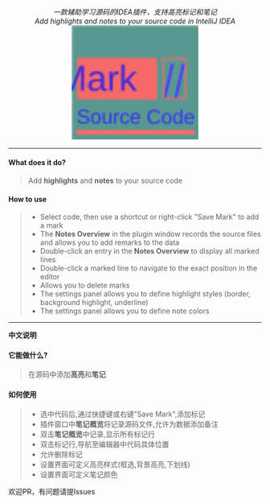 <div  align="center">
    <i>一款辅助学习源码的IDEA插件，支持高亮标记和笔记</i><br>
    <i>Add highlights and notes to your source code in IntelliJ IDEA</i>
    <div>
    <img alt="Mark Source Code" style="width: 50%;height: 50%;" src="./pluginIcon.svg" title="logo" />
    </div>
</div>

---


<!-- Plugin description -->

#### What does it do?
> Add **highlights** and **notes** to your source code

#### How to use
> - Select code, then use a shortcut or right-click "Save Mark" to add a mark
> - The **Notes Overview** in the plugin window records the source files and allows you to add remarks to the data
> - Double-click an entry in the **Notes Overview** to display all marked lines
> - Double-click a marked line to navigate to the exact position in the editor
> - Allows you to delete marks
> - The settings panel allows you to define highlight styles (border, background highlight, underline)
> - The settings panel allows you to define note colors

---
**中文说明**
#### 它能做什么?
> 在源码中添加**高亮**和**笔记**

#### 如何使用
> - 选中代码后,通过快捷键或右键"Save Mark",添加标记
> - 插件窗口中**笔记概览**将记录源码文件,允许为数据添加备注
> - 双击**笔记概览**中记录,显示所有标记行
> - 双击标记行,导航至编辑器中代码具体位置
> - 允许删除标记
> - 设置界面可定义高亮样式(框选,背景高亮,下划线)
> - 设置界面可定义笔记颜色

欢迎PR，有问题请提Issues
<!-- Plugin description end -->






